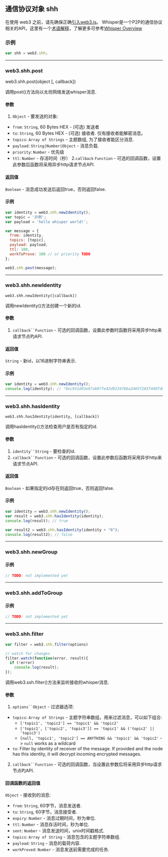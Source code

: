 
## 通信协议对象 shh

在使用 web3 之前，请先确保正确[引入web3.js](index.html#import-web3)。
Whisper是一个P2P的通信协议相关的API，这里有一个[术语解释](https://learnblockchain.cn/books/geth/term.html)，了解更多可参考[Whisper  Overview](https://github.com/ethereum/wiki/wiki/Whisper-Overview)


### 示例

```js
var shh = web3.shh;
```

***

### web3.shh.post

   web3.shh.post(object [, callback])

调用post()方法向以太坊网络发送whisper消息.

#### 参数

1. `Object` - 要发送的对象:
  - `from`: `String`, 60 Bytes HEX - (可选) 发送者
  - `to`: `String`, 60 Bytes  HEX - (可选) 接收者. 仅有接收者能解密消息。
  - `topics`: `Array of Strings` - 主题数组, 为了接收者能区分消息.
  - `payload`: `String|Number|Object` - 消息负载.
  - `priority`: `Number` - 优先级
  - `ttl`: `Number` - 存活时间（秒）
2.`callback` `Function` - 可选的回调函数，设置此参数后函数将采用异步http请求节点API.

#### 返回值

`Boolean` - 消息成功发送后返回true，否则返回false.


#### 示例

```js
var identity = web3.shh.newIdentity();
var topic = '示例';
var payload = 'hello whisper world!';

var message = {
  from: identity,
  topics: [topic],
  payload: payload,
  ttl: 100,
  workToProve: 100 // or priority TODO
};

web3.shh.post(message);
```

***

### web3.shh.newIdentity

    web3.shh.newIdentity([callback])

调用newIdentity()方法创建一个新的id.

#### 参数

1. `callback``Function` - 可选的回调函数，设置此参数时函数将采用异步http来请求节点旳API.


#### 返回值

`String` - 新id，以16进制字符串表示.


#### 示例

```js
var identity = web3.shh.newIdentity();
console.log(identity); // "0xc931d93e97ab07fe42d923478ba2465f283f440fd6cabea4dd7a2c807108f651b7135d1d6ca9007d5b68aa497e4619ac10aa3b27726e1863c1fd9b570d99bbaf"
```

***

### web3.shh.hasIdentity

    web3.shh.hasIdentity(identity, [callback])

调用hasIdentity()方法检查用户是否有指定的id.

#### 参数

1. `identity``String` - 要检查的id.
2. `callback``Function` - 可选的回调函数，设置此参数后函数将采用异步http来请求节点API.

#### 返回值

`Boolean` - 如果指定的id存在则返回true，否则返回false.


#### 示例

```js
var identity = web3.shh.newIdentity();
var result = web3.shh.hasIdentity(identity);
console.log(result); // true

var result2 = web3.shh.hasIdentity(identity + "0");
console.log(result2); // false
```

***

### web3.shh.newGroup

#### 示例
```js
// TODO: not implemented yet
```

***

### web3.shh.addToGroup

#### 示例
```js
// TODO: not implemented yet
```

***

### web3.shh.filter

```js
var filter = web3.shh.filter(options)

// watch for changes
filter.watch(function(error, result){
  if (!error)
    console.log(result);
});
```

调用web3.ssh.filter()方法来监听接收的whisper消息.

#### 参数

1. `options``Object` - 过滤器选项:
  * `topics`: `Array of Strings` - 主题字符串数组，用来过滤消息，可以如下组合:
    - `['topic1', 'topic2'] == 'topic1' && 'topic2'`
    - `['topic1', ['topic2', 'topic3']] == 'topic1' && ('topic2' || 'topic3')`
    - `[null, 'topic1', 'topic2'] == ANYTHING && 'topic1' && 'topic2'` -> `null` works as a wildcard
  * `to`: Filter by identity of receiver of the message. If provided and the node has this identity, it will decrypt incoming encrypted messages.
2. `callback``Function` - 可选的回调函数，当设置此参数后将采用异步http请求节点旳API.

#### 回调函数的返回值

`Object` - 接收到的消息:

  - `from`: `String`, 60字节，消息发送者.
  - `to`: `String`, 60字节，消息接受者.
  - `expiry`: `Number` - 消息过期时间，秒为单位.
  - `ttl`: `Number` -  消息存活时间，秒为单位.
  - `sent`: `Number` -  消息发送时间，unix时间戳格式.
  - `topics`: `Array of String` - 消息包含的主题字符串数组.
  - `payload`: `String` - 消息的载荷内容.
  - `workProved`: `Number` - 消息发送前需要完成的任务.


